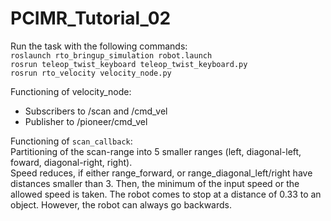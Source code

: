 # PCIMR_Tutorial_02

Run the task with the following commands: </br>
`roslaunch rto_bringup_simulation robot.launch` </br>
`rosrun teleop_twist_keyboard teleop_twist_keyboard.py` </br>
`rosrun rto_velocity velocity_node.py`  

Functioning of velocity_node:  
- Subscribers to /scan and /cmd_vel  
- Publisher to /pioneer/cmd_vel  

Functioning of `scan_callback`:  
Partitioning of the scan-range into 5 smaller ranges (left, diagonal-left, foward, diagonal-right, right).  
Speed reduces, if either range_forward, or range_diagonal_left/right have distances smaller than 3. Then, the minimum of the input speed or the allowed speed is taken. The robot comes to stop at a distance of 0.33 to an object. However, the robot can always go backwards. 




